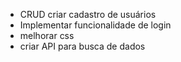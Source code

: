 - CRUD
  criar cadastro de usuários
- Implementar funcionalidade de login
- melhorar css
- criar API para busca de dados
